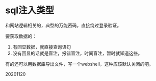 # sql注入类型

和网站逻辑相关的，典型的万能密码，直接绕过登录验证。  

要获取数据的：  
1. 有回显数据，就直接查询语句
2. 没有回显的话就是盲注，报错盲注，时间盲注，暂时就知道这些。  

有的还可以用数据库导出文件，写一个webshell，这种应该默认关闭的吧。  


20201120  
